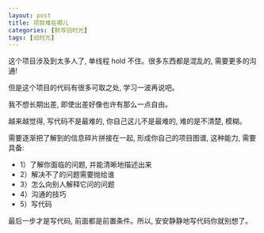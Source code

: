 ```yaml
---
layout: post
title: 项目难在哪儿
categories: [默写旧时光]
tags: [旧时光]
---
```


这个项目涉及到太多人了, 单线程 hold 不住。很多东西都是混乱的, 需要更多的沟通!

但是这个项目的代码有很多可取之处, 学习一波再说吧。

我不想长期出差, 即使出差好像也许有那么一点自由。

越来越觉得, 写代码不是最难的, 你自己这儿不是最难的, 难的是不清楚, 模糊。

需要逐渐把了解到的信息碎片拼接在一起, 形成你自己的项目图谱, 这种能力, 需要具备:

- 1）了解你面临的问题, 并能清晰地描述出来
- 2）解决不了的问题需要抛给谁
- 3）怎么向别人解释它问的问题
- 4）沟通的技巧
- 5）写代码

最后一步才是写代码, 前面都是前置条件。所以, 安安静静地写代码你就别想了。
